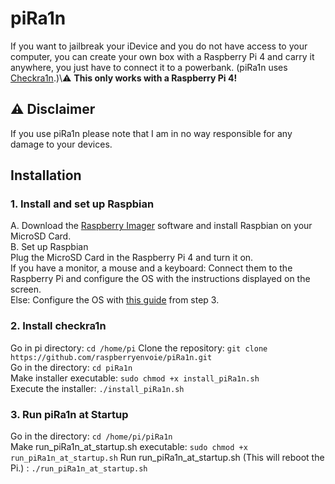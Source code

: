 # piRa1n
If you want to jailbreak your iDevice and you do not have access to your computer, you can create your own box with a Raspberry Pi 4 and carry it anywhere, you just have to connect it to a powerbank. (piRa1n uses [Checkra1n](https://checkra.in/).)\⚠️ **This only works with a Raspberry Pi 4!**

## ⚠️ Disclaimer
If you use piRa1n please note that I am in no way responsible for any damage to your devices.

## Installation 

### 1. Install and set up Raspbian
A. Download the [Raspberry Imager](https://www.raspberrypi.org/downloads/) software and install Raspbian on your MicroSD Card.  
B. Set up Raspbian  
Plug the MicroSD Card in the Raspberry Pi 4 and turn it on.  
If you have a monitor, a mouse and a keyboard: Connect them to the Raspberry Pi and configure the OS with the instructions displayed on the screen.   
Else: Configure the OS with [this guide](https://hackernoon.com/raspberry-pi-headless-install-462ccabd75d0) from step 3.   

### 2. Install checkra1n
Go in pi directory: `cd /home/pi`
Clone the repository: `git clone https://github.com/raspberryenvoie/piRa1n.git`\
Go in the directory: `cd piRa1n`\
Make installer executable: `sudo chmod +x install_piRa1n.sh`\
Execute the installer: `./install_piRa1n.sh`

### 3. Run piRa1n at Startup
Go in the directory: `cd /home/pi/piRa1n`\
Make run_piRa1n_at_startup.sh executable: `sudo chmod +x run_piRa1n_at_startup.sh`
Run run_piRa1n_at_startup.sh (This will reboot the Pi.) : `./run_piRa1n_at_startup.sh`
